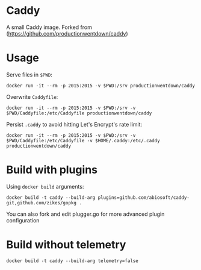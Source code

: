 
# Caddy

A small Caddy image.
Forked from (https://github.com/productionwentdown/caddy)

# Usage

Serve files in `$PWD`:
```
docker run -it --rm -p 2015:2015 -v $PWD:/srv productionwentdown/caddy
```

Overwrite `Caddyfile`:
```
docker run -it --rm -p 2015:2015 -v $PWD:/srv -v $PWD/Caddyfile:/etc/Caddyfile productionwentdown/caddy
```

Persist `.caddy` to avoid hitting Let's Encrypt's rate limit:
```
docker run -it --rm -p 2015:2015 -v $PWD:/srv -v $PWD/Caddyfile:/etc/Caddyfile -v $HOME/.caddy:/etc/.caddy productionwentdown/caddy
```

# Build with plugins

Using `docker build` arguments:
```
docker build -t caddy --build-arg plugins=github.com/abiosoft/caddy-git,github.com/zikes/gopkg .
```

You can also fork and edit plugger.go for more advanced plugin configuration

# Build without telemetry

```
docker build -t caddy --build-arg telemetry=false
```
